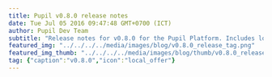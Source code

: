 ```yaml
---
title: Pupil v0.8.0 release notes
date: Tue Jul 05 2016 09:47:48 GMT+0700 (ICT)
author: Pupil Dev Team
subtitle: "Release notes for v0.8.0 for the Pupil Platform. Includes lots of changes to the message format, new inter proecss communication (IPC Backbone), and many more new features..."
featured_img: "../../../../media/images/blog/v0.8.0_release_tag.png"
featured_img_thumb: "../../../../media/images/blog/thumb/v0.8.0_release_tag.png"
tag: {"caption":"v0.8.0","icon":"local_offer"}
---
```


<script src="//cdn.rawgit.com/showdownjs/showdown/1.3.0/dist/showdown.min.js"></script>
<script type="text/javascript">
document.addEventListener("DOMContentLoaded", function(event) { 
	$(document).ready(function() {
		$.ajax({
			type: 'GET',
			url: "https://api.github.com/repos/pupil-labs/pupil/releases/tags/v0.8",
			dataType: "jsonp",
			success: function(data, textStatus,jaXHR){
				var converter = new showdown.Converter();
				var text = data.data.body;
				var html = converter.makeHtml(text); 
				$('section[class~="content"]').html(html);
				$('a[href="#downloads"]').prop('href',data.data.html_url);
			}
		});
	});
});
</script>
